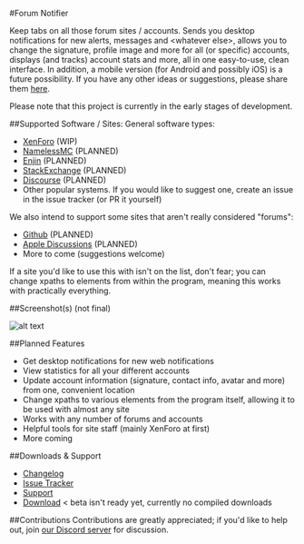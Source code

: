 #Forum Notifier

Keep tabs on all those forum sites / accounts. Sends you desktop notifications for new alerts, messages and \<whatever else\>, allows you to change the signature, profile image and more for all (or specific) accounts, displays (and tracks) account stats and more, all in one easy-to-use, clean interface. In addition, a mobile version (for Android and possibly iOS) is a future possibility. If you have any other ideas or suggestions, please share them [here](https://github.com/Cldfire/Forum-Notifier/issues/26).

Please note that this project is currently in the early stages of development.

##Supported Software / Sites:
General software types:
- [XenForo](https://xenforo.com) (WIP)
- [NamelessMC](https://namelessmc.com) (PLANNED)
- [Enjin](http://www.enjin.com/) (PLANNED)
- [StackExchange](http://stackexchange.com) (PLANNED)
- [Discourse](https://www.discourse.org/) (PLANNED)
- Other popular systems. If you would like to suggest one, create an issue in the issue tracker (or PR it yourself)

We also intend to support some sites that aren't really considered "forums":
- [Github](https://github.com) (PLANNED)
- [Apple Discussions](https://discussions.apple.com/welcome) (PLANNED)
- More to come (suggestions welcome)

If a site you'd like to use this with isn't on the list, don't fear; you can change xpaths to elements from within the program, meaning this works with practically everything.

##Screenshot(s)
(not final)

![alt text](http://i.imgur.com/yGjTfEo.png "Stat View")

##Planned Features
- Get desktop notifications for new web notifications
- View statistics for all your different accounts
- Update account information (signature, contact info, avatar and more) from one, convenient location
- Change xpaths to various elements from the program itself, allowing it to be used with almost any site
- Works with any number of forums and accounts
- Helpful tools for site staff (mainly XenForo at first)
- More coming

##Downloads & Support
- [Changelog](changelog.md)
- [Issue Tracker](https://github.com/Cldfire/Forum-Notifier/issues)
- [Support](https://discord.gg/010FelNLz6033egNT)
- [Download](https://github.com/Cldfire/Forum-Notifier/releases) < beta isn't ready yet, currently no compiled downloads

##Contributions
Contributions are greatly appreciated; if you'd like to help out, join [our Discord server](https://discord.gg/010FelNLz605nQi3u) for discussion.




